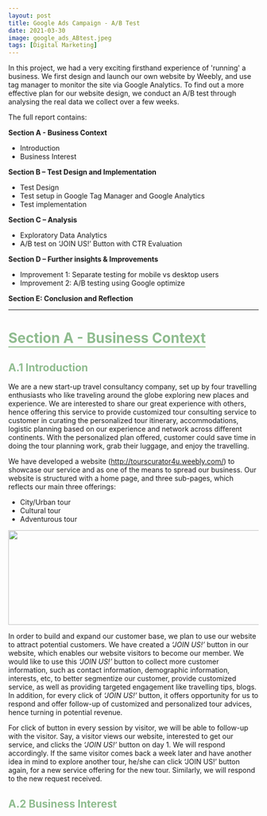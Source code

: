 ```yaml
---
layout: post
title: Google Ads Campaign - A/B Test
date: 2021-03-30
image: google_ads_ABtest.jpeg
tags: [Digital Marketing]
---
```


In this project, we had a very exciting firsthand experience of 'running' a business. We first design and launch our own website by Weebly, and use tag manager to monitor the site via Google Analytics. To find out a more effective plan for our website design, we conduct an A/B test through analysing the real data we collect over a few weeks. 

The full report contains: 

**Section A - Business Context**  
- Introduction  
- Business Interest  

**Section B – Test Design and Implementation**  
- Test Design  
- Test setup in Google Tag Manager and Google Analytics  
- Test implementation  

**Section C – Analysis**  
- Exploratory Data Analytics  
- A/B test on ‘JOIN US!’ Button with CTR Evaluation  

**Section D – Further insights & Improvements**  
- Improvement 1: Separate testing for mobile vs desktop users  
- Improvement 2: A/B testing using Google optimize  

**Section E: Conclusion and Reflection**

***

# <span style="border-bottom:2px solid DarkSeaGreen;color:DarkSeaGreen">Section A - Business Context</span>  

## <span style="color:DarkSeaGreen"> A.1 Introduction </span> 

We are a new start-up travel consultancy company, set up by four travelling enthusiasts who like traveling around the globe exploring new places and experience. We are interested to share our great experience with others, hence offering this service to provide customized tour consulting service to customer in curating the personalized tour itinerary, accommodations, logistic planning based on our experience and network across different continents. With the personalized plan offered, customer could save time in doing the tour planning work, grab their luggage, and enjoy the travelling.

We have developed a website (http://tourscurator4u.weebly.com/) to showcase our service and as one of the means to spread our business. Our website is structured with a home page, and three sub-pages, which reflects our main three offerings: 
- City/Urban tour
- Cultural tour
- Adventurous tour

<p align="center">
<img src="{{site.baseurl}}/assets/img/Google_Ads_Abtest/d1.jpg" height="190" width="600" />  
</p>

In order to build and expand our customer base, we plan to use our website to attract potential customers. We have created a *‘JOIN US!’* button in our website, which enables our website visitors to become our member. We would like to use this *‘JOIN US!’* button to collect more customer information, such as contact information, demographic information, interests, etc, to better segmentize our customer, provide customized service, as well as providing targeted engagement like travelling tips, blogs. In addition, for every click of *‘JOIN US!’* button, it offers opportunity for us to respond and offer follow-up of customized and personalized tour advices, hence turning in potential revenue.  

For click of button in every session by visitor, we will be able to follow-up with the visitor. Say, a visitor views our website, interested to get our service, and clicks the *‘JOIN US!’* button on day 1. We will respond accordingly. If the same visitor comes back a week later and have another idea in mind to explore another tour, he/she can click ‘JOIN US!’ button again, for a new service offering for the new tour. Similarly, we will respond to the new request received.

## <span style="color:DarkSeaGreen"> A.2 Business Interest </span> 















